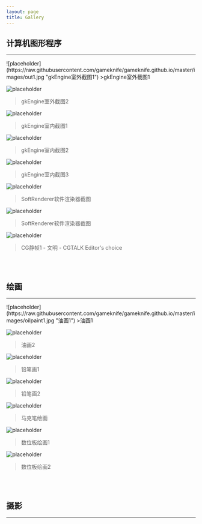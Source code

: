 ```yaml
---
layout: page
title: Gallery
---
```


计算机图形程序
---
<hr>
![placeholder](https://raw.githubusercontent.com/gameknife/gameknife.github.io/master/images/out1.jpg "gkEngine室外截图1")
>gkEngine室外截图1

![placeholder](https://raw.githubusercontent.com/gameknife/gameknife.github.io/master/images/out2.jpg "gkEngine室外截图2")
>gkEngine室外截图2

![placeholder](https://raw.githubusercontent.com/gameknife/gameknife.github.io/master/images/indoor1.jpg "gkEngine室内截图1")
>gkEngine室内截图1

![placeholder](https://raw.githubusercontent.com/gameknife/gameknife.github.io/master/images/indoor2.jpg "gkEngine室内截图2")
>gkEngine室内截图2

![placeholder](https://raw.githubusercontent.com/gameknife/gameknife.github.io/master/images/indoor3.jpg "gkEngine室内截图3")
>gkEngine室内截图3

![placeholder](https://raw.githubusercontent.com/gameknife/gameknife.github.io/master/images/sr1.jpg "SoftRenderer软件渲染器截图")
>SoftRenderer软件渲染器截图

![placeholder](https://raw.githubusercontent.com/gameknife/gameknife.github.io/master/images/sr2.jpg "SoftRenderer软件渲染器截图")
>SoftRenderer软件渲染器截图

![placeholder](https://raw.githubusercontent.com/gameknife/gameknife.github.io/master/images/stills1.jpg "CG静帧1")
>CG静帧1 - 文明 - CGTALK Editor's choice

<br>

<br>

绘画
---
<hr>
![placeholder](https://raw.githubusercontent.com/gameknife/gameknife.github.io/master/images/oilpaint1.jpg "油画1")
>油画1

![placeholder](https://raw.githubusercontent.com/gameknife/gameknife.github.io/master/images/oilpaint2.jpg "油画2")
>油画2

![placeholder](https://raw.githubusercontent.com/gameknife/gameknife.github.io/master/images/pencilpaint1.jpg "铅笔画1")
>铅笔画1

![placeholder](https://raw.githubusercontent.com/gameknife/gameknife.github.io/master/images/pencilpaint2.jpg "铅笔画2")
>铅笔画2

![placeholder](https://raw.githubusercontent.com/gameknife/gameknife.github.io/master/images/markpaint1.jpg "马克笔绘画")
>马克笔绘画

![placeholder](https://raw.githubusercontent.com/gameknife/gameknife.github.io/master/images/digipaint1.jpg "数位板绘画1")
>数位板绘画1

![placeholder](https://raw.githubusercontent.com/gameknife/gameknife.github.io/master/images/digipaint2.jpg "数位板绘画2")
>数位板绘画2
<br>

<br>

摄影
---
<hr>

<br>

<br>

